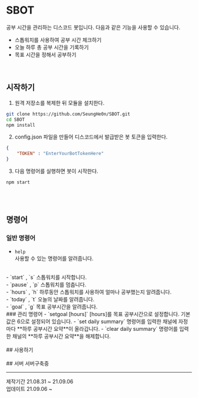 # SBOT
공부 시간을 관리하는 디스코드 봇입니다. 다음과 같은 기능을 사용할 수 있습니다.
 - 스톱워치를 사용하여 공부 시간 체크하기
 - 오늘 하루 총 공부 시간을 기록하기
 - 목표 시간을 정해서 공부하기  
<br><br>
## 시작하기
1. 원격 저장소를 복제한 뒤 모듈을 설치한다.
```bash
git clone https://github.com/SeungHe0n/SBOT.git
cd SBOT
npm install
```

2. config.json 파일을 만들어 디스코드에서 발급받은 봇 토큰을 입력한다.
```json
{
    "TOKEN" : "EnterYourBotTokenHere"
}
```

3. 다음 명령어를 실행하면 봇이 시작한다.
```bash
npm start
```
<br><br>
## 명령어
### 일반 명령어
- `help`  
사용할 수 있는 명령어를 알려줍니다.  
<br>
- `start` , `s`  
스톱워치를 시작합니다.
<br>
- `pause` , `p`  
스톱워치를 멈춥니다.
<br>
- `hours` , `h`  
하루동안 스톱워치를 사용하여 얼마나 공부했는지 알려줍니다.
<br>
- `today` , `t`  
오늘의 날짜를 알려줍니다.
<br>
- `goal` , `g`  
목표 공부시간을 알려줍니다.
<br>
### 관리 명령어
- `setgoal [hours]`  
[hours]를 목표 공부시간으로 설정합니다. 기본값은 6으로 설정되어 있습니다.
- `set daily summary`  
명령어를 입력한 채널에 자정마다 **하루 공부시간 요약**이 올라갑니다.
- `clear daily summary`  
명령어를 입력한 채널의 **하루 공부시간 요약**을 해제합니다.
<br><br>
## 사용하기
<br><br>
## 서버
서버구축중

---
제작기간 21.08.31 ~ 21.09.06  
업데이트 21.09.06 ~
